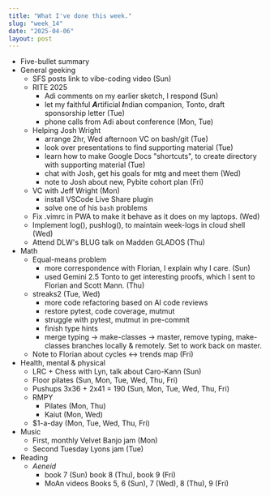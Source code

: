```yaml
---
title: "What I've done this week."
slug: "week_14"
date: "2025-04-06"
layout: post
---
```


* Five-bullet summary
* General geeking
    - SFS posts link to vibe-coding video (Sun)
    - RITE 2025
        - Adi comments on my earlier sketch, I respond (Sun)
        - let my faithful ***A***rtificial ***I***ndian companion, Tonto, draft sponsorship letter (Tue)
        - phone calls from Adi about conference (Mon, Tue)
    - Helping Josh Wright
        - arrange 2hr, Wed afternoon VC on bash/git (Tue)
        - look over presentations to find supporting material (Tue)
        - learn how to make Google Docs "shortcuts", to create directory with supporting material (Tue)
        - chat with Josh, get his goals for mtg and meet them (Wed)
        - note to Josh about new, Pybite cohort plan (Fri)
    - VC with Jeff Wright (Mon)
        - install VSCode Live Share plugin
        - solve one of his `bash` problems
    - Fix .vimrc in PWA to make it behave as it does on my laptops. (Wed)
    - Implement log(), pushlog(), to maintain week-logs in cloud shell (Wed)
    - Attend DLW's BLUG talk on Madden GLADOS (Thu)
* Math
    - Equal-means problem
        - more correspondence with Florian, I explain why I care. (Sun)
        - used Gemini 2.5 Tonto to get interesting proofs, which I sent to Florian and Scott Mann. (Thu)
    - streaks2 (Tue, Wed)
        - more code refactoring based on AI code reviews
        - restore pytest, code coverage, mutmut
        - struggle with pytest, mutmut in pre-commit
        - finish type hints
        - merge typing -> make-classes -> master, remove typing, make-classes branches locally & remotely. Set to work back on master.
    - Note to Florian about cycles <-> trends map (Fri)
* Health, mental & physical
    - LRC + Chess with Lyn, talk about Caro-Kann (Sun)
    - Floor pilates (Sun, Mon, Tue, Wed, Thu, Fri)
    - Pushups 3x36 + 2x41 = 190 (Sun, Mon, Tue, Wed, Thu, Fri)
    - RMPY
        - Pilates (Mon, Thu)
        - Kaiut (Mon, Wed)
    - $1-a-day (Mon, Tue, Wed, Thu, Fri)
* Music
    - First, monthly Velvet Banjo jam (Mon)
    - Second Tuesday Lyons jam (Tue)
* Reading
    - *Aeneid*
        - book 7 (Sun) book 8 (Thu), book 9 (Fri)
        - MoAn videos Books 5, 6 (Sun), 7 (Wed), 8 (Thu), 9 (Fri)

